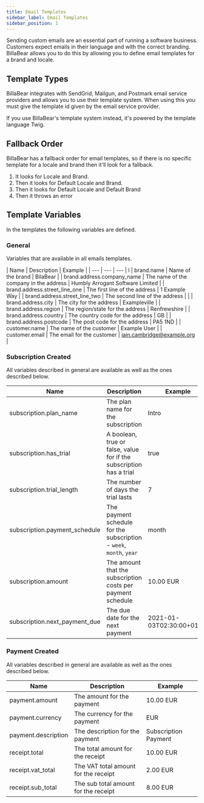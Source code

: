 ```yaml
---
title: Email Templates
sidebar_label: Email Templates
sidebar_position: 1
---
```

Sending custom emails are an essential part of running a software business. Customers expect emails in their language and with the correct branding. BillaBear allows you to do this by allowing you to define email templates for a brand and locale. 

## Template Types

BillaBear integrates with SendGrid, Mailgun, and Postmark email service providers and allows you to use their template system. When using this you must give the template id given by the email service provider. 

If you use BillaBear's template system instead, it's powered by the template language Twig.

## Fallback Order

BillaBear has a fallback order for email templates, so if there is no specific template for a locale and brand then it'll look for a fallback.

1. It looks for Locale and Brand.
2. Then it looks for Default Locale and Brand.
3. Then it looks for  Default Locale and Default Brand
4. Then it throws an error

## Template Variables

In the templates the following variables are defined.


### General

Variables that are available in all emails templates.

| Name | Description | Example |
| --- | --- | --- |  l
| brand.name | Name of the brand | BilaBear |
| brand.address.company_name | The name of the company in the address | Humbly Arrogant Software Limited |
| brand.address.street_line_one | The first line of the address | 1 Example Way |
| brand.address.street_line_two | The second line of the address |  |
| brand.address.city | The city for the address | Exampleville |
| brand.address.region | The region/state for the address | Renfrewshire |
| brand.address.country | The country code for the address | GB |
| brand.address.postcode | The post code for the address | PA5 1ND |
| customer.name | The name of the customer | Example User |
| customer.email | The email for the customer | iain.cambridge@example.org |

### Subscription Created

All variables described in general are available as well as the ones described below.

| Name | Description | Example |
| --- | --- | --- |  
| subscription.plan_name | The plan name for the subscription | Intro |
| subscription.has_trial | A boolean, true or false, value for if the subscription has a trial | true |
| subscription.trial_length | The number of days the trial lasts | 7 |
| subscription.payment_schedule | The payment schedule for the subscription - `week`, `month`, `year` | month | 
| subscription.amount | The amount that the subscription costs per payment schedule | 10.00 EUR |
| subscription.next_payment_due | The due date for the next payment | 2021-01-03T02:30:00+01:00 |

### Payment Created

All variables described in general are available as well as the ones described below.


| Name | Description | Example |
| --- | --- | --- |  
| payment.amount | The amount for the payment | 10.00 EUR |
| payment.currency | The currency for the payment | EUR |
| payment.description | The description for the payment | Subscription Payment |
| receipt.total | The total amount for the receipt | 10.00 EUR |
| receipt.vat_total | The VAT total amount for the receipt | 2.00 EUR |
| receipt.sub_total | The sub total amount for the receipt | 8.00 EUR |